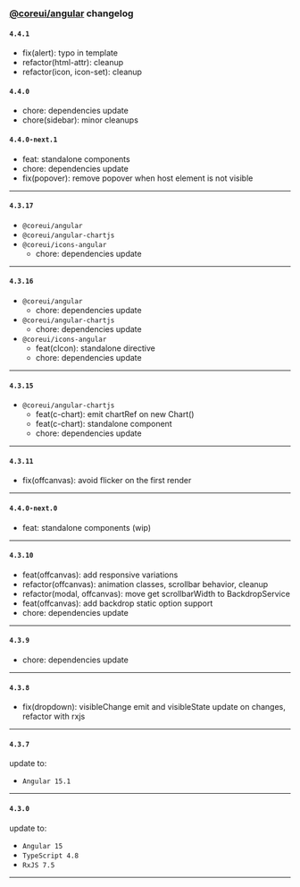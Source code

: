 ### [@coreui/angular](https://coreui.io/angular/) changelog

#### `4.4.1`
 
- fix(alert): typo in template
- refactor(html-attr): cleanup
- refactor(icon, icon-set): cleanup

#### `4.4.0`

- chore: dependencies update
- chore(sidebar): minor cleanups

#### `4.4.0-next.1`

- feat: standalone components
- chore: dependencies update
- fix(popover): remove popover when host element is not visible

---

#### `4.3.17`

- `@coreui/angular`
- `@coreui/angular-chartjs`
- `@coreui/icons-angular`
  - chore: dependencies update
---

#### `4.3.16`

- `@coreui/angular`
  - chore: dependencies update
- `@coreui/angular-chartjs`
  - chore: dependencies update
- `@coreui/icons-angular`
  - feat(cIcon): standalone directive
  - chore: dependencies update

---

#### `4.3.15` 

- `@coreui/angular-chartjs`
  - feat(c-chart): emit chartRef on new Chart()
  - feat(c-chart): standalone component
  - chore: dependencies update

---

#### `4.3.11`

- fix(offcanvas): avoid flicker on the first render

---

#### `4.4.0-next.0`

- feat: standalone components (wip) 

---

#### `4.3.10`

- feat(offcanvas): add responsive variations
- refactor(offcanvas): animation classes, scrollbar behavior, cleanup
- refactor(modal, offcanvas): move get scrollbarWidth to BackdropService
- feat(offcanvas): add backdrop static option support
- chore: dependencies update

---

#### `4.3.9`

- chore: dependencies update

---

#### `4.3.8`

- fix(dropdown): visibleChange emit and visibleState update on changes, refactor with rxjs

---

#### `4.3.7`

update to:
- `Angular 15.1`

---

#### `4.3.0`

update to:
- `Angular 15`
- `TypeScript 4.8`
- `RxJS 7.5`
    
---
